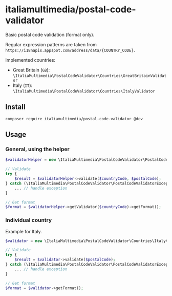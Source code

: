 # italiamultimedia/postal-code-validator

Basic postal code validation (format only).

Regular expression patterns are taken from `https://i18napis.appspot.com/address/data/{COUNTRY_CODE}`.

Implemented countries:
- Great Britain (`GB`): `\ItaliaMultimedia\PostalCodeValidator\Countries\GreatBritainValidator`
- Italy (`IT`): `\ItaliaMultimedia\PostalCodeValidator\Countries\ItalyValidator`

## Install

```shell
composer require italiamultimedia/postal-code-validator @dev
```

## Usage

### General, using the helper

```php
$validatorHelper = new \ItaliaMultimedia\PostalCodeValidator\PostalCodeValidatorHelper();

// Validate
try {
    $result = $validatorHelper->validate($countryCode, $postalCode);
} catch (\ItaliaMultimedia\PostalCodeValidator\PostalCodeValidatorException $e) {
    ... // handle exception
}

// Get format
$format = $validatorHelper->getValidator($countryCode)->getFormat();
```

### Individual country

Example for Italy.

```php
$validator = new \ItaliaMultimedia\PostalCodeValidator\Countries\ItalyValidator();

// Validate
try {
    $result = $validator->validate($postalCode);
} catch (\ItaliaMultimedia\PostalCodeValidator\PostalCodeValidatorException $e) {
    ... // handle exception
}

// Get format
$format = $validator->getFormat();
```
